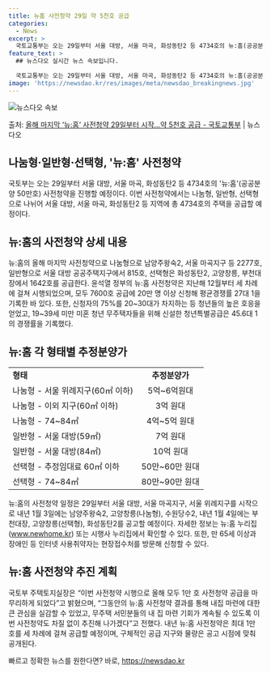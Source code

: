 ```yaml
---
title: 뉴홈 사전청약 29일 약 5천호 공급
categories:
  - News
excerpt: >
  국토교통부는 오는 29일부터 서울 대방, 서울 마곡, 화성동탄2 등 4734호의 뉴:홈(공공분양 50만호) …
feature_text: >
  ## 뉴스다오 실시간 뉴스 속보입니다.

  국토교통부는 오는 29일부터 서울 대방, 서울 마곡, 화성동탄2 등 4734호의 뉴:홈(공공분양 50만호) …
image: 'https://newsdao.kr/res/images/meta/newsdao_breakingnews.jpg'
---
```


![뉴스다오 속보](https://newsdao.kr/res/images/meta/newsdao_breakingnews.jpg)

<p>출처: <a href="https://newsdao.kr/2886" rel="dofollow">올해 마지막 ‘뉴:홈’ 사전청약 29일부터 시작…약 5천호 공급 - 국토교통부</a> | 뉴스다오</p>

<h2 data-ke-size="size26">나눔형·일반형·선택형, '뉴:홈' 사전청약</h2>
<p data-ke-size="size16">국토부는 오는 29일부터 서울 대방, 서울 마곡, 화성동탄2 등 4734호의 '뉴:홈'(공공분양 50만호) 사전청약을 진행할 예정이다. 이번 사전청약에서는 나눔형, 일반형, 선택형으로 나뉘어 서울 대방, 서울 마곡, 화성동탄2 등 지역에 총 4734호의 주택을 공급할 예정이다.</p>

<h2 data-ke-size="size26">뉴:홈의 사전청약 상세 내용</h2>
<p data-ke-size="size16">뉴:홈의 올해 마지막 사전청약으로 나눔형으로 남양주왕숙2, 서울 마곡지구 등 2277호, 일반형으로 서울 대방 공공주택지구에서 815호, 선택형은 화성동탄2, 고양창릉, 부천대장에서 1642호를 공급한다. 윤석열 정부의 뉴:홈 사전청약은 지난해 12월부터 세 차례에 걸쳐 시행되었으며, 모두 7600호 공급에 20만 명 이상 신청해 평균경쟁률 27대 1을 기록한 바 있다. 또한, 신청자의 75%를 20~30대가 차지하는 등 청년들의 높은 호응을 얻었고, 19~39세 미만 미혼 청년 무주택자들을 위해 신설한 청년특별공급은 45.6대 1의 경쟁률을 기록했다.</p>

<h2 data-ke-size="size26">뉴:홈 각 형태별 추정분양가</h2>
<table>
  <tr>
    <td><b>형태</b></td>
    <td style="text-align: center;"><b>추정분양가</b></td>
  </tr>
  <tr>
    <td>나눔형 - 서울 위례지구(60㎡ 이하)</td>
    <td style="text-align: center;">5억~6억원대</td>
  </tr>
  <tr>
    <td>나눔형 - 이외 지구(60㎡ 이하)</td>
    <td style="text-align: center;">3억 원대</td>
  </tr>
  <tr>
    <td>나눔형 - 74~84㎡</td>
    <td style="text-align: center;">4억~5억 원대</td>
  </tr>
  <tr>
    <td>일반형 - 서울 대방(59㎡)</td>
    <td style="text-align: center;">7억 원대</td>
  </tr>
  <tr>
    <td>일반형 - 서울 대방(84㎡)</td>
    <td style="text-align: center;">10억 원대</td>
  </tr>
  <tr>
    <td>선택형 - 추정임대료 60㎡ 이하</td>
    <td style="text-align: center;">50만~60만 원대</td>
  </tr>
  <tr>
    <td>선택형 - 74~84㎡</td>
    <td style="text-align: center;">80만~90만 원대</td>
  </tr>
</table>

<p data-ke-size="size16">뉴:홈의 사전청약 일정은 29일부터 서울 대방, 서울 마곡지구, 서울 위례지구를 시작으로 내년 1월 3일에는 남양주왕숙2, 고양창릉(나눔형), 수원당수2, 내년 1월 4일에는 부천대장, 고양창릉(선택형), 화성동탄2를 공고할 예정이다. 자세한 정보는 뉴:홈 누리집(<a href="https://www.newhome.kr">www.newhome.kr</a>) 또는 시행사 누리집에서 확인할 수 있다. 또한, 만 65세 이상과 장애인 등 인터넷 사용취약자는 현장접수처를 방문해 신청할 수 있다.</p>

<h2 data-ke-size="size26">뉴:홈 사전청약 추진 계획</h2>
<p data-ke-size="size16">국토부 주택토지실장은 “이번 사전청약 시행으로 올해 모두 1만 호 사전청약 공급을 마무리하게 되었다”고 밝혔으며, “그동안의 뉴:홈 사전청약 결과를 통해 내집 마련에 대한 큰 관심을 실감할 수 있었고, 무주택 서민분들의 내 집 마련 기회가 계속될 수 있도록 이번 사전청약도 차질 없이 추진해 나가겠다”고 전했다. 내년 뉴:홈 사전청약은 최대 1만 호를 세 차례에 걸쳐 공급할 예정이며, 구체적인 공급 지구와 물량은 공고 시점에 맞춰 공개된다.</p> 

빠르고 정확한 뉴스를 원한다면? 바로, <a href="https://newsdao.kr" rel="dofollow">https://newsdao.kr</a>


    
